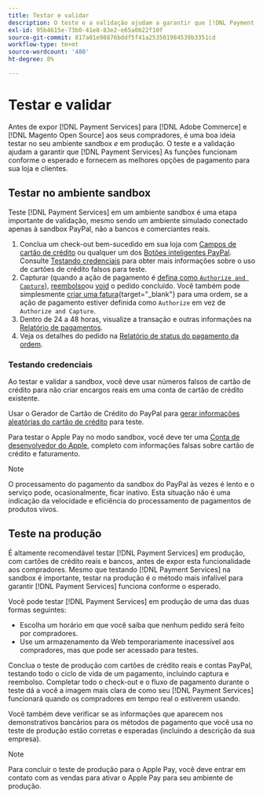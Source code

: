```yaml
---
title: Testar e validar
description: O teste e a validação ajudam a garantir que [!DNL Payment Services] As funções funcionam conforme o esperado e fornecem as melhores opções de pagamento para os clientes
exl-id: 95b4615e-73b0-41e8-83e2-e65a0b22f10f
source-git-commit: 817a01e98876bddf5f41a253501984539b3351cd
workflow-type: tm+mt
source-wordcount: '480'
ht-degree: 0%

---
```


# Testar e validar

Antes de expor [!DNL Payment Services] para [!DNL Adobe Commerce] e [!DNL Magento Open Source] aos seus compradores, é uma boa ideia testar no seu ambiente sandbox _e_ em produção. O teste e a validação ajudam a garantir que [!DNL Payment Services] As funções funcionam conforme o esperado e fornecem as melhores opções de pagamento para sua loja e clientes.

## Testar no ambiente sandbox

Teste [!DNL Payment Services] em um ambiente sandbox é uma etapa importante de validação, mesmo sendo um ambiente simulado conectado apenas à sandbox PayPal, não a bancos e comerciantes reais.

1. Conclua um check-out bem-sucedido em sua loja com [Campos de cartão de crédito](payments-options.md#credit-card-fields) ou qualquer um dos [Botões inteligentes PayPal](payments-options.md#paypal-smart-buttons). Consulte [Testando credenciais](#testing-credentials) para obter mais informações sobre o uso de cartões de crédito falsos para teste.
1. Capturar (quando a ação de pagamento é [defina como `Authorize and Capture`](onboard.md#set-payment-services-as-payment-method)), [reembolso](refunds.md)ou [void](voids.md) o pedido concluído. Você também pode simplesmente [criar uma fatura](https://docs.magento.com/user-guide/sales/invoice-create.html){target="_blank"} para uma ordem, se a ação de pagamento estiver definida como `Authorize` em vez de `Authorize and Capture`.
1. Dentro de 24 a 48 horas, visualize a transação e outras informações na [Relatório de pagamentos](payouts.md).
1. Veja os detalhes do pedido na [Relatório de status do pagamento da ordem](order-payment-status.md).

### Testando credenciais

Ao testar e validar a sandbox, você deve usar números falsos de cartão de crédito para não criar encargos reais em uma conta de cartão de crédito existente.

Usar o Gerador de Cartão de Crédito do PayPal para [gerar informações aleatórias do cartão de crédito](https://www.paypal.com/us/smarthelp/article/where-can-i-find-test-credit-card-numbers-ts2157) para teste.

Para testar o Apple Pay no modo sandbox, você deve ter uma [Conta de desenvolvedor do Apple](https://developer.apple.com/programs/enroll/), completo com informações falsas sobre cartão de crédito e faturamento.

>[!NOTE]
>
>O processamento do pagamento da sandbox do PayPal às vezes é lento e o serviço pode, ocasionalmente, ficar inativo. Esta situação não é uma indicação da velocidade e eficiência do processamento de pagamentos de produtos vivos.

## Teste na produção

É altamente recomendável testar [!DNL Payment Services] em produção, com cartões de crédito reais e bancos, antes de expor esta funcionalidade aos compradores. Mesmo que testando [!DNL Payment Services] na sandbox é importante, testar na produção é o método mais infalível para garantir [!DNL Payment Services] funciona conforme o esperado.

Você pode testar [!DNL Payment Services] em produção de uma das duas formas seguintes:

* Escolha um horário em que você saiba que nenhum pedido será feito por compradores.
* Use um armazenamento da Web temporariamente inacessível aos compradores, mas que pode ser acessado para testes.

Conclua o teste de produção com cartões de crédito reais e contas PayPal, testando todo o ciclo de vida de um pagamento, incluindo captura e reembolso. Completar todo o check-out e o fluxo de pagamento durante o teste dá a você a imagem mais clara de como seu [!DNL Payment Services] funcionará quando os compradores em tempo real o estiverem usando.

Você também deve verificar se as informações que aparecem nos demonstrativos bancários para os métodos de pagamento que você usa no teste de produção estão corretas e esperadas (incluindo a descrição da sua empresa).

>[!NOTE]
>
>Para concluir o teste de produção para o Apple Pay, você deve entrar em contato com as vendas para ativar o Apple Pay para seu ambiente de produção.
